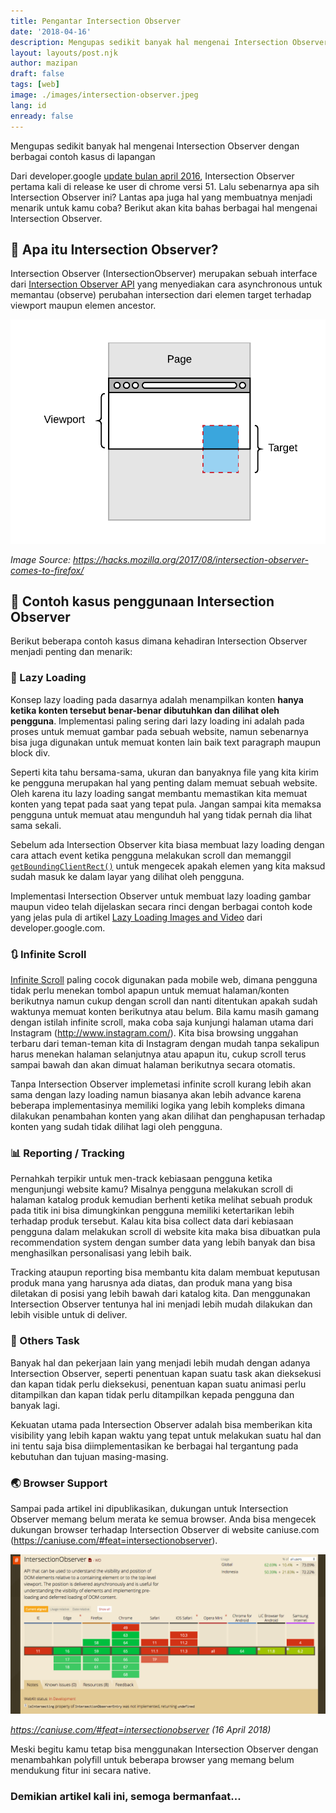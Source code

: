 ```yaml
---
title: Pengantar Intersection Observer
date: '2018-04-16'
description: Mengupas sedikit banyak hal mengenai Intersection Observer dengan berbagai contoh kasus di lapangan
layout: layouts/post.njk
author: mazipan
draft: false
tags: [web]
image: ./images/intersection-observer.jpeg
lang: id
enready: false
---
```


Mengupas sedikit banyak hal mengenai Intersection Observer dengan berbagai contoh kasus di lapangan

Dari developer.google [update bulan april 2016](https://developers.google.com/web/updates/2016/04/intersectionobserver), Intersection Observer pertama kali di release ke user di chrome versi 51. Lalu sebenarnya apa sih Intersection Observer ini? Lantas apa juga hal yang membuatnya menjadi menarik untuk kamu coba? Berikut akan kita bahas berbagai hal mengenai Intersection Observer.

## 📒 Apa itu Intersection Observer?

Intersection Observer (IntersectionObserver) merupakan sebuah interface dari [Intersection Observer API](https://developer.mozilla.org/en-US/docs/Web/API/Intersection_Observer_API) yang menyediakan cara asynchronous untuk memantau (observe) perubahan intersection dari elemen target terhadap viewport maupun elemen ancestor.

![Intersection Observer](images/window.png)

*Image Source: https://hacks.mozilla.org/2017/08/intersection-observer-comes-to-firefox/*

## 🍭 Contoh kasus penggunaan Intersection Observer

Berikut beberapa contoh kasus dimana kehadiran Intersection Observer menjadi penting dan menarik:

### 🌄 Lazy Loading

Konsep lazy loading pada dasarnya adalah menampilkan konten **hanya ketika konten tersebut benar-benar dibutuhkan dan dilihat oleh pengguna**. Implementasi paling sering dari lazy loading ini adalah pada proses untuk memuat gambar pada sebuah website, namun sebenarnya bisa juga digunakan untuk memuat konten lain baik text paragraph maupun block div.

Seperti kita tahu bersama-sama, ukuran dan banyaknya file yang kita kirim ke pengguna merupakan hal yang penting dalam memuat sebuah website. Oleh karena itu lazy loading sangat membantu memastikan kita memuat konten yang tepat pada saat yang tepat pula. Jangan sampai kita memaksa pengguna untuk memuat atau mengunduh hal yang tidak pernah dia lihat sama sekali.

Sebelum ada Intersection Observer kita biasa membuat lazy loading dengan cara attach event ketika pengguna melakukan scroll dan memanggil [`getBoundingClientRect()`](https://developer.mozilla.org/en-US/docs/Web/API/Element/getBoundingClientRect) untuk mengecek apakah elemen yang kita maksud sudah masuk ke dalam layar yang dilihat oleh pengguna.

Implementasi Intersection Observer untuk membuat lazy loading gambar maupun video telah dijelaskan secara rinci dengan berbagai contoh kode yang jelas pula di artikel [Lazy Loading Images and Video](https://developers.google.com/web/fundamentals/performance/lazy-loading-guidance/images-and-video/) dari developer.google.com.

### 🔃 Infinite Scroll

[Infinite Scroll](https://www.google.co.id/search?q=infinite+scroll) paling cocok digunakan pada mobile web, dimana pengguna tidak perlu menekan tombol apapun untuk memuat halaman/konten berikutnya namun cukup dengan scroll dan nanti ditentukan apakah sudah waktunya memuat konten berikutnya atau belum. Bila kamu masih gamang dengan istilah infinite scroll, maka coba saja kunjungi halaman utama dari Instagram (http://www.instagram.com/). Kita bisa browsing unggahan terbaru dari teman-teman kita di Instagram dengan mudah tanpa sekalipun harus menekan halaman selanjutnya atau apapun itu, cukup scroll terus sampai bawah dan akan dimuat halaman berikutnya secara otomatis.

Tanpa Intersection Observer implemetasi infinite scroll kurang lebih akan sama dengan lazy loading namun biasanya akan lebih advance karena beberapa implementasinya memiliki logika yang lebih kompleks dimana dilakukan penambahan konten yang akan dilihat dan penghapusan terhadap konten yang sudah tidak dilihat lagi oleh pengguna.

### 📊 Reporting / Tracking

Pernahkah terpikir untuk men-track kebiasaan pengguna ketika mengunjungi website kamu? Misalnya pengguna melakukan scroll di halaman katalog produk kemudian berhenti ketika melihat sebuah produk pada titik ini bisa dimungkinkan pengguna memiliki ketertarikan lebih terhadap produk tersebut. Kalau kita bisa collect data dari kebiasaan pengguna dalam melakukan scroll di website kita maka bisa dibuatkan pula recommendation system dengan sumber data yang lebih banyak dan bisa menghasilkan personalisasi yang lebih baik.

Tracking ataupun reporting bisa membantu kita dalam membuat keputusan produk mana yang harusnya ada diatas, dan produk mana yang bisa diletakan di posisi yang lebih bawah dari katalog kita. Dan menggunakan Intersection Observer tentunya hal ini menjadi lebih mudah dilakukan dan lebih visible untuk di deliver.

### 🔦 Others Task

Banyak hal dan pekerjaan lain yang menjadi lebih mudah dengan adanya Intersection Observer, seperti penentuan kapan suatu task akan dieksekusi dan kapan tidak perlu dieksekusi, penentuan kapan suatu animasi perlu ditampilkan dan kapan tidak perlu ditampilkan kepada pengguna dan banyak lagi.

Kekuatan utama pada Intersection Observer adalah bisa memberikan kita visibility yang lebih kapan waktu yang tepat untuk melakukan suatu hal dan ini tentu saja bisa diimplementasikan ke berbagai hal tergantung pada kebutuhan dan tujuan masing-masing.

### 🌏 Browser Support

Sampai pada artikel ini dipublikasikan, dukungan untuk Intersection Observer memang belum merata ke semua browser. Anda bisa mengecek dukungan browser terhadap Intersection Observer di website caniuse.com (https://caniuse.com/#feat=intersectionobserver).

![Can I Use](images/can-i-use.png)

*https://caniuse.com/#feat=intersectionobserver (16 April 2018)*

Meski begitu kamu tetap bisa menggunakan Intersection Observer dengan menambahkan polyfill untuk beberapa browser yang memang belum mendukung fitur ini secara native.


### Demikian artikel kali ini, semoga bermanfaat...
